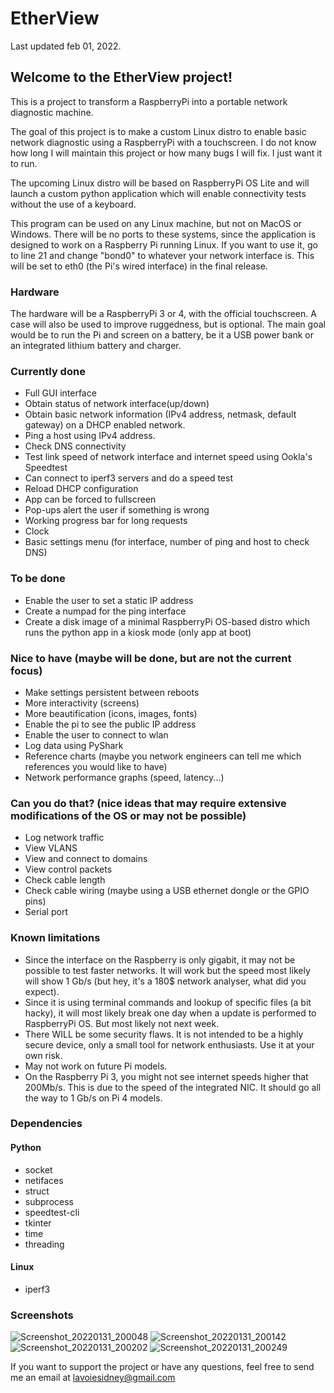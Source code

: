 # EtherView
Last updated feb 01, 2022.

## Welcome to the EtherView project!

This is a project to transform a RaspberryPi into a portable network diagnostic machine.

The goal of this project is to make a custom Linux distro to enable basic network diagnostic using a RaspberryPi with a touchscreen.
I do not know how long I will maintain this project or how many bugs I will fix. I just want it to run.

The upcoming Linux distro will be based on RaspberryPi OS Lite and will launch a custom python application 
which will enable connectivity tests without the use of a keyboard.

This program can be used on any Linux machine, but not on MacOS or Windows. There will be no ports to these systems, 
since the application is designed to work on a Raspberry Pi running Linux. If you want to use it, go to line 21 and change "bond0" 
to whatever your network interface is. This will be set to eth0 (the Pi's wired interface) in the final release.

### Hardware
The hardware will be a RaspberryPi 3 or 4, with the official touchscreen. A case will also be used to improve ruggedness, but is optional.
The main goal would be to run the Pi and screen on a battery, be it a USB power bank or an integrated lithium battery and charger.

### Currently done
- Full GUI interface
- Obtain status of network interface(up/down)
- Obtain basic network information (IPv4 address, netmask, default gateway) on a DHCP enabled network.
- Ping a host using IPv4 address.
- Check DNS connectivity
- Test link speed of network interface and internet speed using Ookla's Speedtest
- Can connect to iperf3 servers and do a speed test
- Reload DHCP configuration
- App can be forced to fullscreen
- Pop-ups alert the user if something is wrong
- Working progress bar for long requests
- Clock
- Basic settings menu (for interface, number of ping and host to check DNS)

### To be done
- Enable the user to set a static IP address
- Create a numpad for the ping interface
- Create a disk image of a minimal RaspberryPi OS-based distro which runs the python app in a kiosk mode (only app at boot)

### Nice to have (maybe will be done, but are not the current focus)
- Make settings persistent between reboots
- More interactivity (screens)
- More beautification (icons, images, fonts)
- Enable the pi to see the public IP address
- Enable the user to connect to wlan
- Log data using PyShark
- Reference charts (maybe you network engineers can tell me which references you would like to have)
- Network performance graphs (speed, latency...)

### Can you do that? (nice ideas that may require extensive modifications of the OS or may not be possible)
- Log network traffic
- View VLANS
- View and connect to domains
- View control packets
- Check cable length
- Check cable wiring (maybe using a USB ethernet dongle or the GPIO pins)
- Serial port

### Known limitations
- Since the interface on the Raspberry is only gigabit, it may not be possible to test faster networks. 
  It will work but the speed most likely will show 1 Gb/s (but hey, it's a 180$ network analyser, what did you expect).
- Since it is using terminal commands and lookup of specific files (a bit hacky), it will most likely break one day when a update is performed to RaspberryPi OS. But most likely not next week.
- There WILL be some security flaws. It is not intended to be a highly secure device, only a small tool for network enthusiasts. Use it at your own risk.
- May not work on future Pi models.
- On the Raspberry Pi 3, you might not see internet speeds higher that 200Mb/s. This is due to the speed of the integrated NIC. It should go all the way to 1 Gb/s on Pi 4 models.

### Dependencies
#### Python
- socket
- netifaces
- struct
- subprocess
- speedtest-cli
- tkinter
- time
- threading

#### Linux
- iperf3

### Screenshots
![Screenshot_20220131_200048](https://user-images.githubusercontent.com/76972727/151898156-7d86c1b1-c0a8-44a6-b55f-056ca4cbb55c.png)
![Screenshot_20220131_200142](https://user-images.githubusercontent.com/76972727/151898160-3eb3ebaf-c17f-46c1-9f9c-7afd95c7d27a.png)
![Screenshot_20220131_200202](https://user-images.githubusercontent.com/76972727/151898161-90983a9b-33d5-4613-a603-e7ccc88a7543.png)
![Screenshot_20220131_200249](https://user-images.githubusercontent.com/76972727/151898164-3a8dec54-2e00-4c95-bc74-64f729dee39e.png)

If you want to support the project or have any questions, feel free to send me an email at lavoiesidney@gmail.com
